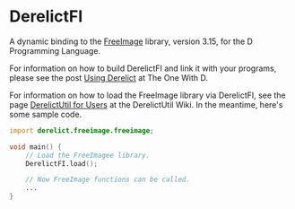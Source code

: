 DerelictFI
==========

A dynamic binding to the [FreeImage][1] library, version 3.15, for the D Programming Language.

For information on how to build DerelictFI and link it with your programs, please see the post [Using Derelict][2] at The One With D.

For information on how to load the FreeImage library via DerelictFI, see the page [DerelictUtil for Users][3] at the DerelictUtil Wiki. In the meantime, here's some sample code.

```D
import derelict.freeimage.freeimage;

void main() {
    // Load the FreeImagee library.
    DerelictFI.load();

    // Now FreeImage functions can be called.
    ...
}
```

[1]: http://freeimage.sourceforge.net/
[2]: http://dblog.aldacron.net/derelict-help/using-derelict/
[3]: https://github.com/DerelictOrg/DerelictUtil/wiki/DerelictUtil-for-Users